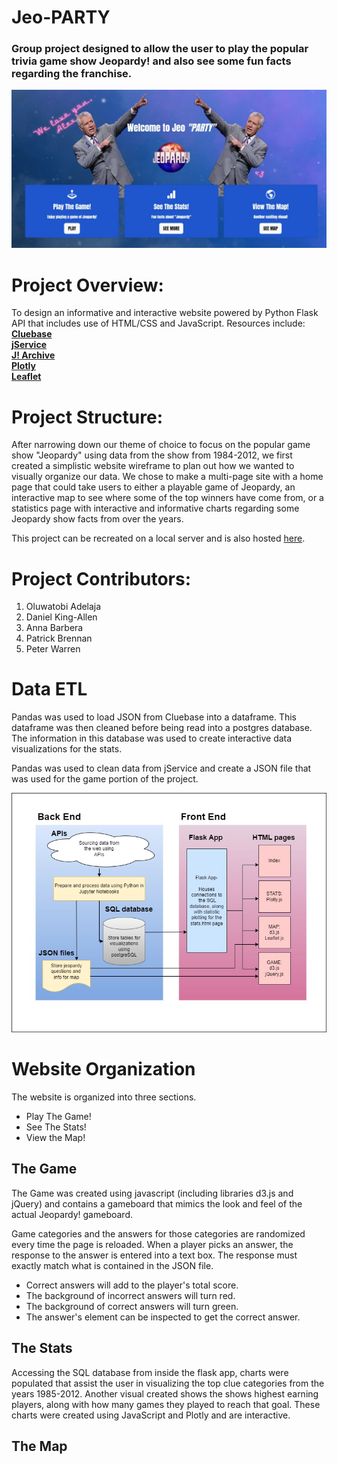 # Jeo-PARTY
<h3>Group project designed to allow the user to <b> play the popular trivia game show Jeopardy!</b> and also <b> see some fun facts</b> regarding the franchise.</h3>

![home page visual w/Alex Trebek](static/media/Screenshot%202023-01-13%20141616.jpg)

# Project Overview:
To design an informative and interactive website powered by Python Flask API that includes use of HTML/CSS and JavaScript.  Resources include:
<b><br>
[Cluebase](https://cluebase.readthedocs.io/en/latest/)<br>
[jService](http://jservice.io/)<br>
[J! Archive](https://j-archive.com/)<br>
[Plotly](https://plotly.com/javascript/)<br>
[Leaflet](https://leafletjs.com/)<br>
</b>

# Project Structure:
After narrowing down our theme of choice to focus on the popular game show "Jeopardy" using data from the show from 1984-2012, we first created a simplistic website wireframe to plan out how we wanted to visually organize our data.  We chose to make a multi-page site with a home page that could take users to either a playable game of Jeopardy, an interactive map to see where some of the top winners have come from, or a statistics page with interactive and informative charts regarding some Jeopardy show facts from over the years.

This project can be recreated on a local server and is also hosted [here](#).

# Project Contributors:
1. Oluwatobi Adelaja
2. Daniel King-Allen
3. Anna Barbera
4. Patrick Brennan
5. Peter Warren

# Data ETL
Pandas was used to load JSON from Cluebase into a dataframe. This dataframe was then cleaned before being read into a postgres database. The information in this database was used to create interactive data visualizations for the stats.

Pandas was used to clean data from jService and create a JSON file that was used for the game portion of the project.

![data flowchart](static/media/full_stack_vis.jpg)

# Website Organization
The website is organized into three sections.
 - Play The Game!
 - See The Stats!
 - View the Map!

## The Game
The Game was created using javascript (including libraries d3.js and jQuery) and contains a gameboard that mimics the look and feel of the actual Jeopardy! gameboard. 

Game categories and the answers for those categories are randomized every time the page is reloaded. When a player picks an answer, the response to the answer is entered into a text box. The response must exactly match what is contained in the JSON file. 

 - Correct answers will add to the player's total score.
 - The background of incorrect answers will turn red.
 - The background of correct answers will turn green.
 - The answer's element can be inspected to get the correct answer.

 ## The Stats
Accessing the SQL database from inside the flask app, charts were populated that assist the user in visualizing the top clue categories from the years 1985-2012.  Another visual created shows the shows highest earning players, along with how many games they played to reach that goal.  These charts were created using JavaScript and Plotly and are interactive.
 ## The Map
 
